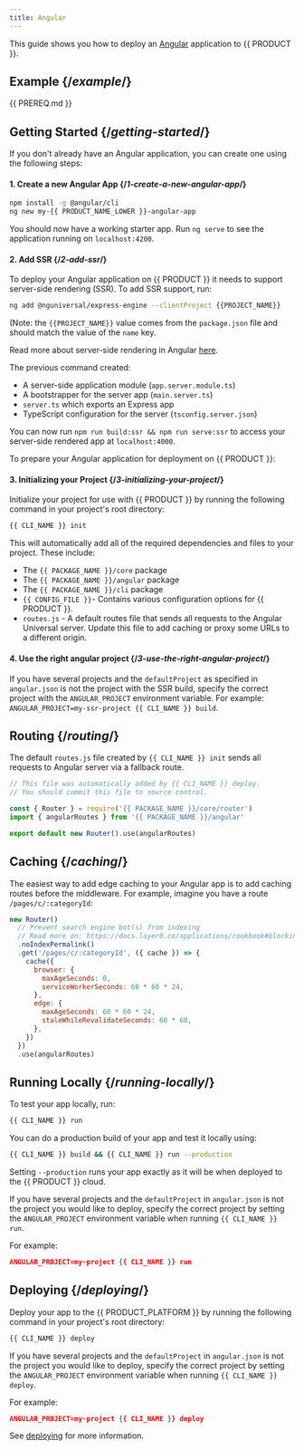 ```yaml
---
title: Angular
---
```


This guide shows you how to deploy an [Angular](https://angular.io) application to {{ PRODUCT }}.

## Example {/*example*/}

<ExampleButtons
  title="Angular SSR"
  siteUrl="https://layer0-docs-layer0-angular-example-default.layer0-limelight.link/category/hats"
  repoUrl="https://github.com/layer0-docs/layer0-angular-example"
  deployFromRepo />

<!--## Connector {/*connector*/}

This framework has a connector developed for {{ PRODUCT }}. See [Connectors](connectors) for more information.

<ButtonLink variant="stroke" type="code" withIcon={true} href="https://github.com/layer0-docs/layer0-connectors/tree/main/layer0-angular-connector">
 View the Connector Code
</ButtonLink>
-->
{{ PREREQ.md }}

## Getting Started {/*getting-started*/}

If you don't already have an Angular application, you can create one using the following steps:

#### 1. Create a new Angular App {/*1-create-a-new-angular-app*/}

```bash
npm install -g @angular/cli
ng new my-{{ PRODUCT_NAME_LOWER }}-angular-app
```

You should now have a working starter app. Run `ng serve` to see the application running on `localhost:4200`.

#### 2. Add SSR {/*2-add-ssr*/}

To deploy your Angular application on {{ PRODUCT }} it needs to support server-side rendering (SSR). To add SSR support, run:

```bash
ng add @nguniversal/express-engine --clientProject {{PROJECT_NAME}}
```

(Note: the `{{PROJECT_NAME}}` value comes from the `package.json` file and should match the value of the `name` key.

Read more about server-side rendering in Angular [here](https://angular.io/guide/universal).

The previous command created:

- A server-side application module (`app.server.module.ts`)
- A bootstrapper for the server app (`main.server.ts`)
- `server.ts` which exports an Express app
- TypeScript configuration for the server (`tsconfig.server.json`)

You can now run `npm run build:ssr && npm run serve:ssr` to access your server-side rendered app at `localhost:4000`.

To prepare your Angular application for deployment on {{ PRODUCT }}:

#### 3. Initializing your Project {/*3-initializing-your-project*/}

Initialize your project for use with {{ PRODUCT }} by running the following command in your project's root directory:

```bash
{{ CLI_NAME }} init
```

This will automatically add all of the required dependencies and files to your project. These include:

- The `{{ PACKAGE_NAME }}/core` package
- The `{{ PACKAGE_NAME }}/angular` package
- The `{{ PACKAGE_NAME }}/cli` package
- `{{ CONFIG_FILE }}`- Contains various configuration options for {{ PRODUCT }}.
- `routes.js` - A default routes file that sends all requests to the Angular Universal server. Update this file to add caching or proxy some URLs to a different origin.

#### 4. Use the right angular project {/*3-use-the-right-angular-project*/}

If you have several projects and the `defaultProject` as specified in `angular.json` is not the project with the SSR build, specify the correct project with the `ANGULAR_PROJECT` environment variable. For example: `ANGULAR_PROJECT=my-ssr-project {{ CLI_NAME }} build`.

## Routing {/*routing*/}

The default `routes.js` file created by `{{ CLI_NAME }} init` sends all requests to Angular server via a fallback route.

```js
// This file was automatically added by {{ CLI_NAME }} deploy.
// You should commit this file to source control.

const { Router } = require('{{ PACKAGE_NAME }}/core/router')
import { angularRoutes } from '{{ PACKAGE_NAME }}/angular'

export default new Router().use(angularRoutes)
```

## Caching {/*caching*/}

The easiest way to add edge caching to your Angular app is to add caching routes before the middleware. For example,
imagine you have a route `/pages/c/:categoryId`:

```js
new Router()
  // Prevent search engine bot(s) from indexing
  // Read more on: https://docs.layer0.co/applications/cookbook#blocking-search-engine-crawlers
  .noIndexPermalink()
  .get('/pages/c/:categoryId', ({ cache }) => {
    cache({
      browser: {
        maxAgeSeconds: 0,
        serviceWorkerSeconds: 60 * 60 * 24,
      },
      edge: {
        maxAgeSeconds: 60 * 60 * 24,
        staleWhileRevalidateSeconds: 60 * 60,
      },
    })
  })
  .use(angularRoutes)
```

## Running Locally {/*running-locally*/}

To test your app locally, run:

```bash
{{ CLI_NAME }} run
```

You can do a production build of your app and test it locally using:

```bash
{{ CLI_NAME }} build && {{ CLI_NAME }} run --production
```

Setting `--production` runs your app exactly as it will be when deployed to the {{ PRODUCT }} cloud.

If you have several projects and the `defaultProject` in `angular.json` is not the project you would like to deploy, specify the correct project by setting the `ANGULAR_PROJECT` environment variable when running `{{ CLI_NAME }} run`.

For example:

```json
ANGULAR_PROJECT=my-project {{ CLI_NAME }} run
```

## Deploying {/*deploying*/}

Deploy your app to the {{ PRODUCT_PLATFORM }} by running the following command in your project's root directory:

```bash
{{ CLI_NAME }} deploy
```

If you have several projects and the `defaultProject` in `angular.json` is not the project you would like to deploy, specify the correct project by setting the `ANGULAR_PROJECT` environment variable when running `{{ CLI_NAME }} deploy`.

For example:

```json
ANGULAR_PROJECT=my-project {{ CLI_NAME }} deploy
```

See [deploying](deploy_apps) for more information.
